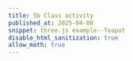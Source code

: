 ```yaml
---
title: 5b Class activity
published_at: 2025-04-08
snippet: three.js example--Teapot
disable_html_sanitization: true
allow_math: true
---
```


<div id="three.js_container"></div>

<script type="importmap">
			{
				"imports": {
					"three": "static/three.js-master/build/three.module.js",
					"three/addons/": "./jsm/"
				}
			}
		</script>


<script type="module">

			import * as THREE from '/three.js-master/build/three.module.js';

   //const container = document.getElementById(`three.js_container`)
   //const width = container.parentNode.scrollWidth
   //const hight = width * 9/16

            import { GUI } from '/three.js-master/examples/jsm/libs/lil-gui.module.min.js';

			import { OrbitControls } from '/three.js-master/examples/jsm/controls/OrbitControls.js';
			import { TeapotGeometry } from '/three.js-master/examples/jsm/geometries/TeapotGeometry.js';

			let camera, scene, renderer;
			let cameraControls;
			let effectController;
			const teapotSize = 300;
			let ambientLight, light;

			let tess = - 1;	// force initialization
			let bBottom;
			let bLid;
			let bBody;
			let bFitLid;
			let bNonBlinn;
			let shading;
            let teapot, textureCube;
			const materials = {};

			init();
			render();

			function init() {

				const container = document.createElement( 'div' );
				document.body.appendChild( container );

				const canvasWidth = window.innerWidth;
				const canvasHeight = window.innerHeight;

				// CAMERA
				camera = new THREE.PerspectiveCamera( 45, window.innerWidth / window.innerHeight, 1, 80000 );
				camera.position.set( - 600, 550, 1300 );

				// LIGHTS
				ambientLight = new THREE.AmbientLight( 0x7c7c7c, 2.0 );

				light = new THREE.DirectionalLight( 0xFFFFFF, 2.0 );
				light.position.set( 0.32, 0.39, 0.7 );

				// RENDERER
				renderer = new THREE.WebGLRenderer( { antialias: true } );
				renderer.setPixelRatio( window.devicePixelRatio );
				renderer.setSize( canvasWidth, canvasHeight );
				container.appendChild( renderer.domElement );

                // EVENTS
				window.addEventListener( 'resize', onWindowResize );

				// CONTROLS
				cameraControls = new OrbitControls( camera, renderer.domElement );
				cameraControls.addEventListener( 'change', render );

				// TEXTURE MAP
				const textureMap = new THREE.TextureLoader().load( 'three.js-master/examples/textures/uv_grid_opengl.jpg' );
				textureMap.wrapS = textureMap.wrapT = THREE.RepeatWrapping;
				textureMap.anisotropy = 16;
				textureMap.colorSpace = THREE.SRGBColorSpace;

				// REFLECTION MAP
				const path = 'three.js-master/examples/textures/cube/pisa/';
				const urls = [ 'px.png', 'nx.png', 'py.png', 'ny.png', 'pz.png', 'nz.png' ];

				textureCube = new THREE.CubeTextureLoader().setPath( path ).load( urls );

				materials[ 'wireframe' ] = new THREE.MeshBasicMaterial( { wireframe: true } );
				materials[ 'flat' ] = new THREE.MeshPhongMaterial( { specular: 0x000000, flatShading: true, side: THREE.DoubleSide } );
				materials[ 'smooth' ] = new THREE.MeshLambertMaterial( { side: THREE.DoubleSide } );
				materials[ 'glossy' ] = new THREE.MeshPhongMaterial( { color: 0xc0c0c0, specular: 0x404040, shininess: 300, side: THREE.DoubleSide } );
				materials[ 'textured' ] = new THREE.MeshPhongMaterial( { map: textureMap, side: THREE.DoubleSide } );
				materials[ 'reflective' ] = new THREE.MeshPhongMaterial( { envMap: textureCube, side: THREE.DoubleSide } );

				// scene itself
				scene = new THREE.Scene();
				scene.background = new THREE.Color( 0xAAAAAA );

				scene.add( ambientLight );
				scene.add( light );

				// GUI
				setupGui();

			}

            // EVENT HANDLERS

			function onWindowResize() {

				const canvasWidth = window.innerWidth;
				const canvasHeight = window.innerHeight;

				renderer.setSize( canvasWidth, canvasHeight );

				camera.aspect = canvasWidth / canvasHeight;
				camera.updateProjectionMatrix();

				render();

			}

            function setupGui() {

				effectController = {
					newTess: 15,
					bottom: true,
					lid: true,
					body: true,
					fitLid: false,
					nonblinn: false,
					newShading: 'glossy'
				};

				const gui = new GUI();
				gui.add( effectController, 'newTess', [ 2, 3, 4, 5, 6, 8, 10, 15, 20, 30, 40, 50 ] ).name( 'Tessellation Level' ).onChange( render );
				gui.add( effectController, 'lid' ).name( 'display lid' ).onChange( render );
				gui.add( effectController, 'body' ).name( 'display body' ).onChange( render );
				gui.add( effectController, 'bottom' ).name( 'display bottom' ).onChange( render );
				gui.add( effectController, 'fitLid' ).name( 'snug lid' ).onChange( render );
				gui.add( effectController, 'nonblinn' ).name( 'original scale' ).onChange( render );
				gui.add( effectController, 'newShading', [ 'wireframe', 'flat', 'smooth', 'glossy', 'textured', 'reflective' ] ).name( 'Shading' ).onChange( render );

			}

            	//

			function render() {

				if ( effectController.newTess !== tess ||
					effectController.bottom !== bBottom ||
					effectController.lid !== bLid ||
					effectController.body !== bBody ||
					effectController.fitLid !== bFitLid ||
					effectController.nonblinn !== bNonBlinn ||
					effectController.newShading !== shading ) {

					tess = effectController.newTess;
					bBottom = effectController.bottom;
					bLid = effectController.lid;
					bBody = effectController.body;
					bFitLid = effectController.fitLid;
					bNonBlinn = effectController.nonblinn;
					shading = effectController.newShading;

					createNewTeapot();

				}
                // skybox is rendered separately, so that it is always behind the teapot.
				if ( shading === 'reflective' ) {

					scene.background = textureCube;

				} else {

					scene.background = null;

				}

				renderer.render( scene, camera );

			}

			// Whenever the teapot changes, the scene is rebuilt from scratch (not much to it).
			function createNewTeapot() {

				if ( teapot !== undefined ) {

					teapot.geometry.dispose();
					scene.remove( teapot );

				}

				const geometry = new TeapotGeometry( teapotSize,
					tess,
					effectController.bottom,
					effectController.lid,
					effectController.body,
					effectController.fitLid,
					! effectController.nonblinn );

				teapot = new THREE.Mesh( geometry, materials[ shading ] );

				scene.add( teapot );

			}




   </script>